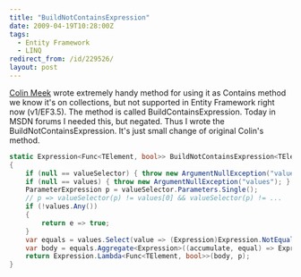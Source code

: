 ```yaml
---
title: "BuildNotContainsExpression"
date: 2009-04-19T10:28:00Z
tags:
  - Entity Framework
  - LINQ
redirect_from: /id/229526/
layout: post
---
```

[Colin Meek][1] wrote extremely handy method for using it as Contains method we know it's on collections, but not supported in Entity Framework right now (v1/EF3.5). The method is called BuildContainsExpression. Today in MSDN forums I needed this, but negated. Thus I wrote the BuildNotContainsExpression. It's just small change of original Colin's method.

```csharp
static Expression<Func<TElement, bool>> BuildNotContainsExpression<TElement, TValue>(Expression<Func<TElement, TValue>> valueSelector, IEnumerable<TValue> values)
{
    if (null == valueSelector) { throw new ArgumentNullException("valueSelector"); }
    if (null == values) { throw new ArgumentNullException("values"); }
    ParameterExpression p = valueSelector.Parameters.Single();
    // p => valueSelector(p) != values[0] && valueSelector(p) != ...
    if (!values.Any())
    {
        return e => true;
    }
    var equals = values.Select(value => (Expression)Expression.NotEqual(valueSelector.Body, Expression.Constant(value, typeof(TValue))));
    var body = equals.Aggregate<Expression>((accumulate, equal) => Expression.And(accumulate, equal));
    return Expression.Lambda<Func<TElement, bool>>(body, p);
}
```

[1]: http://blogs.msdn.com/meek/